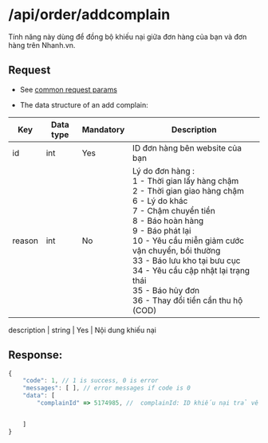 # /api/order/addcomplain
Tính năng này dùng để đồng bộ khiếu nại giữa đơn hàng của bạn và đơn hàng trên Nhanh.vn.

## Request

- See [common request params](/api.md#request)

- The data structure of an add complain: 

Key | Data type | Mandatory | Description
---- | ------|------|-----
id | int | Yes | ID đơn hàng bên website của bạn
reason | int| No | Lý do đơn hàng :<br> 1 - Thời gian lấy hàng chậm <br> 2 - Thời gian giao hàng chậm <br> 6 - Lý do khác <br> 7 - Chậm chuyển tiền <br> 8 - Báo hoàn hàng <br> 9 - Báo phát lại <br> 10 - Yêu cầu miễn giảm cước vận chuyển, bồi thường <br> 33 - Báo lưu kho tại bưu cục <br> 34 - Yêu cầu cập nhật lại trạng thái <br> 35 - Báo hủy đơn <br> 36 - Thay đổi tiền cần thu hộ (COD) 


description | string | Yes | Nội dung khiếu nại

## Response: 
```js
{
	"code": 1, // 1 is success, 0 is error
	"messages": [ ], // error messages if code is 0
	"data": [
		"complainId" => 5174985, //  complainId: ID khiếu nại trả về. Khi Nhanh.vn trả kết quả phản hồi khiếu nại sẽ kèm thêm complainId này. Xem thêm [tại đây](/api.md#request)


	]
}
```




